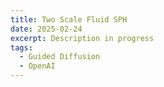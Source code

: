 ```yaml
---
title: Two Scale Fluid SPH
date: 2025-02-24
excerpt: Description in progress
tags: 
  - Guided Diffusion
  - OpenAI
---
```

